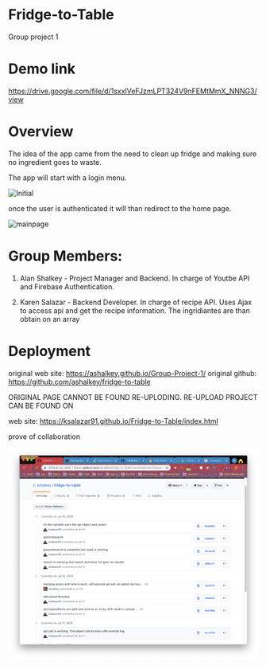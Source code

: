 # Fridge-to-Table
Group project 1

# Demo link
https://drive.google.com/file/d/1sxxIVeFJzmLPT324V9nFEMtMmX_NNNG3/view


# Overview
The idea of the app came from the need to clean up fridge and making sure no ingredient goes to waste. 

The app will start with a login menu. 

![Initial](https://github.com/ksalazar91/Fridge-to-Table/blob/master/login.png)

once the user is authenticated it will than redirect to the home page. 

![mainpage](https://github.com/ksalazar91/Fridge-to-Table/blob/master/mainpage.png)

# Group Members: 
   
   1) Alan Shalkey - Project Manager and Backend. In charge of Youtbe API and Firebase Authentication.

   2) Karen Salazar - Backend Developer. In charge of recipe API. Uses Ajax to access api and get the recipe information.
                      The ingridiantes are than obtain on an array


# Deployment 
original web site: https://ashalkey.github.io/Group-Project-1/
original github: https://github.com/ashalkey/fridge-to-table

ORIGINAL PAGE CANNOT BE FOUND RE-UPLODING. RE-UPLOAD PROJECT CAN BE FOUND ON

web site: https://ksalazar91.github.io/Fridge-to-Table/index.html

prove of collaboration 

![commit](https://github.com/ksalazar91/Fridge-to-Table/blob/master/c.png)
